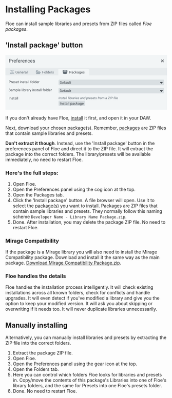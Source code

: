 <!--
SPDX-FileCopyrightText: 2025 Sam Windell
SPDX-License-Identifier: GPL-3.0-or-later
-->

# Installing Packages

Floe can install sample libraries and presets from ZIP files called _Floe packages_.

## 'Install package' button

![Floe's GUI](../images/install-package-gui.png)

If you don't already have Floe, [install](../installation/download-and-install-floe.md) it first, and open it in your DAW.

Next, download your chosen package(s). Remember, [packages](./about-packages.md) are ZIP files that contain sample libraries and presets.

__Don't extract it though__. Instead, use the 'Install package' button in the preferences panel of Floe and direct it to the ZIP file. It will extract the package into the correct folders. The library/presets will be available immediately, no need to restart Floe.

### Here's the full steps:

1. Open Floe.
1. Open the Preferences panel using the <i class="fa fa-cog"></i> cog icon at the top.
1. Open the Packages tab.
1. Click the 'Install package' button. A file browser will open. Use it to select the [package(s)](./about-packages.md) you want to install. Packages are ZIP files that contain sample libraries and presets. They normally follow this naming scheme `Developer Name - Library Name Package.zip`.
1. Done. After installation, you may delete the package ZIP file. No need to restart Floe.

### Mirage Compatibility
If the package is a Mirage library you will also need to install the Mirage Compatibility package. Download and install it the same way as the main package. [Download Mirage Compatibility Package.zip](https://github.com/FrozenPlain/floe-mirage-compatibility/releases/download/v1.1/FrozenPlain.-.Mirage.Compatibility.Package.zip).


### Floe handles the details

Floe handles the installation process intelligently. It will check existing installations across all known folders, check for conflicts and handle upgrades. It will even detect if you've modified a library and give you the option to keep your modified version. It will ask you about skipping or overwriting if it needs too. It will never duplicate libraries unnecessarily.

## Manually installing

Alternatively, you can manually install libraries and presets by extracting the ZIP file into the correct folders.

1. Extract the package ZIP file.
1. Open Floe.
1. Open the Preferences panel using the gear icon at the top.
1. Open the Folders tab.
1. Here you can control which folders Floe looks for libraries and presets in. Copy/move the contents of this package's Libraries into one of Floe's library folders, and the same for Presets into one Floe's presets folder.
1. Done. No need to restart Floe.
